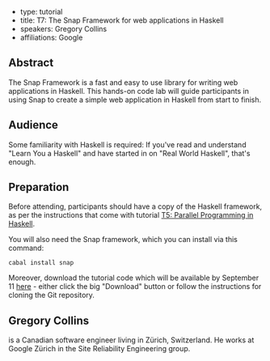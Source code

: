 - type: tutorial
- title: T7: The Snap Framework for web applications in Haskell
- speakers: Gregory Collins
- affiliations: Google


## Abstract
The Snap Framework is a fast and easy to use library for writing web
applications in Haskell. This hands-on code lab will guide
participants in using Snap to create a simple web application in
Haskell from start to finish.

## Audience
Some familiarity with Haskell is required: If you've read and
understand "Learn You a Haskell" and have started in on "Real World
Haskell", that's enough.

## Preparation
Before attending, participants should have a copy of the Haskell framework,
as per the instructions that come with tutorial [T5: Parallel Programming in Haskell](http://cufp.org/conference/sessions/2011/t5-parallel-programming-haskell-simon-peyton-jones.html).

You will also need the Snap framework, which you can install via this command:

<code>cabal install snap</code>

Moreover, download the tutorial code which will be available by September 11
[here](https://github.com/snapframework/cufp2011) \- either click the
big "Download" button or follow the instructions for cloning the Git
repository.

## Gregory Collins
is a Canadian software engineer living in Zürich, Switzerland. He
works at Google Zürich in the Site Reliability Engineering group.
